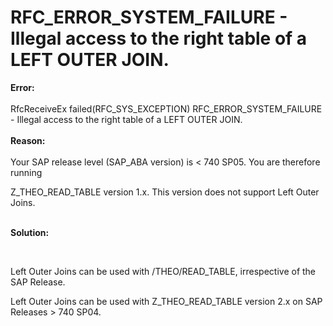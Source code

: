 # RFC_ERROR_SYSTEM_FAILURE - Illegal access to the right table of a LEFT OUTER JOIN.

<!--html--><div style="font-size: 14px;"><b style="font-size: 14px;">Error:</b></div><div style="font-size: 14px;"><span style="font-size: 14px;"><br></span></div><div style="font-size: 14px;"><span style="font-size: 14px;">RfcReceiveEx failed(RFC_SYS_EXCEPTION) RFC_ERROR_SYSTEM_FAILURE - Illegal access to the right table of a LEFT OUTER JOIN.</span><b style="font-size: 14px;"><br></b></div>
<div style="font-size: 14px;"><br>
</div>
<div style="font-size: 14px;"><b style="font-size: 14px;">Reason:<br>
<br></b></div>
<div style="font-size: 14px;">Your SAP release level (SAP_ABA version) is &lt; 740 SP05. You are therefore running 
Z_THEO_READ_TABLE version 1.x. This version does not support Left Outer Joins.</div><div style="font-size: 14px;"><br></div><div style="font-size: 14px;"><b style="font-size: 14px;">Solution:</b></div>
<div style="font-size: 14px;"><br>
</div>
<div style="font-size: 14px;">
Left Outer Joins can be used with /THEO/READ_TABLE, irrespective of the SAP Release.<br></div><div style="font-size: 14px;">Left Outer Joins can be used with Z_THEO_READ_TABLE version 2.x on SAP Releases &gt; 740 SP04. <br></div>